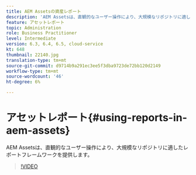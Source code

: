 ```yaml
---
title: AEM Assetsの資産レポート
description: 'AEM Assetsは、直観的なユーザー操作により、大規模なリポジトリに適したレポートフレームワークを提供します。 '
feature: アセットレポート
topic: Administration
role: Business Practitioner
level: Intermediate
version: 6.3, 6.4, 6.5, cloud-service
kt: 648
thumbnail: 22140.jpg
translation-type: tm+mt
source-git-commit: d9714b9a291ec3ee5f3dba9723de72bb120d2149
workflow-type: tm+mt
source-wordcount: '46'
ht-degree: 6%

---
```



# アセットレポート{#using-reports-in-aem-assets}

AEM Assetsは、直観的なユーザー操作により、大規模なリポジトリに適したレポートフレームワークを提供します。

>[!VIDEO](https://video.tv.adobe.com/v/22140/?quality=12&learn=on)

